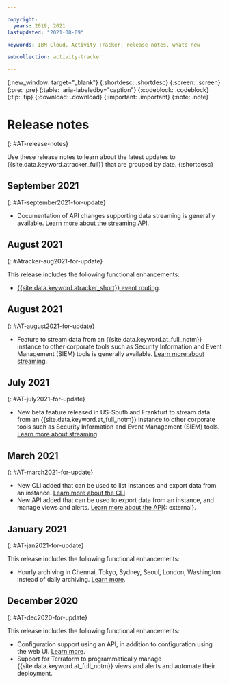 ```yaml
---

copyright:
  years: 2019, 2021
lastupdated: "2021-08-09"

keywords: IBM Cloud, Activity Tracker, release notes, whats new

subcollection: activity-tracker

---
```


{:new_window: target="_blank"}
{:shortdesc: .shortdesc}
{:screen: .screen}
{:pre: .pre}
{:table: .aria-labeledby="caption"}
{:codeblock: .codeblock}
{:tip: .tip}
{:download: .download}
{:important: .important}
{:note: .note}

 

# Release notes
{: #AT-release-notes}

Use these release notes to learn about the latest updates to {{site.data.keyword.atracker_full}} that are grouped by date.
{:shortdesc}

## September 2021
{: #AT-september2021-for-update}

- Documentation of API changes supporting data streaming is generally available.  [Learn more about the streaming API](/apidocs/activity-tracker#post-v1-config-stream).

## August 2021
{: #Atracker-aug2021-for-update}

This release includes the following functional enhancements:

- [{{site.data.keyword.atracker_short}} event routing](/docs/activity-tracker?topic=activity-tracker-getting-started-routing).


## August 2021
{: #AT-august2021-for-update}

- Feature to stream data from an {{site.data.keyword.at_full_notm}} instance to other corporate tools such as Security Information and Event Management (SIEM) tools is generally available. [Learn more about streaming](/docs/activity-tracker?topic=activity-tracker-streaming).

## July 2021
{: #AT-july2021-for-update}

- New beta feature released in US-South and Frankfurt to stream data from an {{site.data.keyword.at_full_notm}} instance to other corporate tools such as Security Information and Event Management (SIEM) tools. [Learn more about streaming](/docs/activity-tracker?topic=activity-tracker-streaming).

## March 2021
{: #AT-march2021-for-update}

- New CLI added that can be used to list instances and export data from an instance. [Learn more about the CLI](/docs/cli?topic=log-analysis-cli-plugin-log-analysis-cli).
- New API added that can be used to export data from an instance, and manage views and alerts. [Learn more about the API](https://cloud.ibm.com/apidocs/logdna?code=python#introduction){: external}.

## January 2021
{: #AT-jan2021-for-update}

This release includes the following functional enhancements:

* Hourly archiving in Chennai, Tokyo, Sydney, Seoul, London, Washington instead of daily archiving. [Learn more](/docs/activity-tracker?topic=activity-tracker-manage_events#manage_events_archive).

## December 2020
{: #AT-dec2020-for-update}

This release includes the following functional enhancements:

* Configuration support using an API, in addition to configuration using the web UI. [Learn more](/docs/activity-tracker?topic=activity-tracker-config_api).
* Support for Terraform to programmatically manage {{site.data.keyword.at_full_notm}} views and alerts and automate their deployment. 
